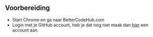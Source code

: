 ## Voorbereiding
- Start Chrome en ga naar BetterCodeHub.com 
- Login met je GitHub account, heb je dat nog niet maak dan [hier](https://github.com/join?source=header-home) een account  aan.


##
